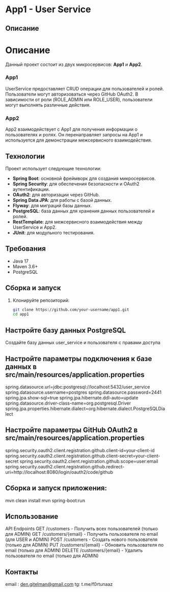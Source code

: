 # App1 - User Service

## Описание

# Описание

Данный проект состоит из двух микросервисов: **App1** и **App2**.

### App1
UserService предоставляет CRUD операции для пользователей и ролей. Пользователи могут авторизоваться через GitHub OAuth2. В зависимости от роли (ROLE_ADMIN или ROLE_USER), пользователи могут выполнять различные действия.

### App2
App2 взаимодействует с App1 для получения информации о пользователях и ролях. Он перенаправляет запросы на App1 и используется для демонстрации межсервисного взаимодействия.

## Технологии

Проект использует следующие технологии:

- **Spring Boot**: основной фреймворк для создания микросервисов.
- **Spring Security**: для обеспечения безопасности и OAuth2 аутентификации.
- **OAuth2**: для авторизации через GitHub.
- **Spring Data JPA**: для работы с базой данных.
- **Flyway**: для миграций базы данных.
- **PostgreSQL**: база данных для хранения данных пользователей и ролей.
- **RestTemplate**: для межсервисного взаимодействия между UserService и App2.
- **JUnit**: для модульного тестирования.

## Требования

- Java 17
- Maven 3.6+
- PostgreSQL

## Сборка и запуск

1. Клонируйте репозиторий:
   ```bash
   git clone https://github.com/your-username/app1.git
   cd app1


## Настройте базу данных PostgreSQL
Создайте базу данных user_service и пользователя с правами доступа

## Настройте параметры подключения к базе данных в src/main/resources/application.properties
spring.datasource.url=jdbc:postgresql://localhost:5432/user_service
spring.datasource.username=postgres
spring.datasource.password=2441
spring.jpa.show-sql=true
spring.jpa.hibernate.ddl-auto=update
spring.datasource.driver-class-name=org.postgresql.Driver
spring.jpa.properties.hibernate.dialect=org.hibernate.dialect.PostgreSQLDialect


## Настройте параметры GitHub OAuth2 в src/main/resources/application.properties
spring.security.oauth2.client.registration.github.client-id=your-client-id
spring.security.oauth2.client.registration.github.client-secret=your-client-secret
spring.security.oauth2.client.registration.github.scope=user:email
spring.security.oauth2.client.registration.github.redirect-uri=http://localhost:8080/login/oauth2/code/github

## Сборка и запуск приложения:
mvn clean install
mvn spring-boot:run

## Использование
API Endpoints
GET /customers - Получить всех пользователей (только для ADMIN)
GET /customers/{email} - Получить пользователя по email (для USER и ADMIN)
POST /customers - Создать нового пользователя (только для ADMIN)
PUT /customers/{email} - Обновить пользователя по email (только для ADMIN)
DELETE /customers/{email} - Удалить пользователя по email (только для ADMIN)

## Контакты 
email : den.gitelman@gmail.com
tg: t.me/f0rtunaaz
